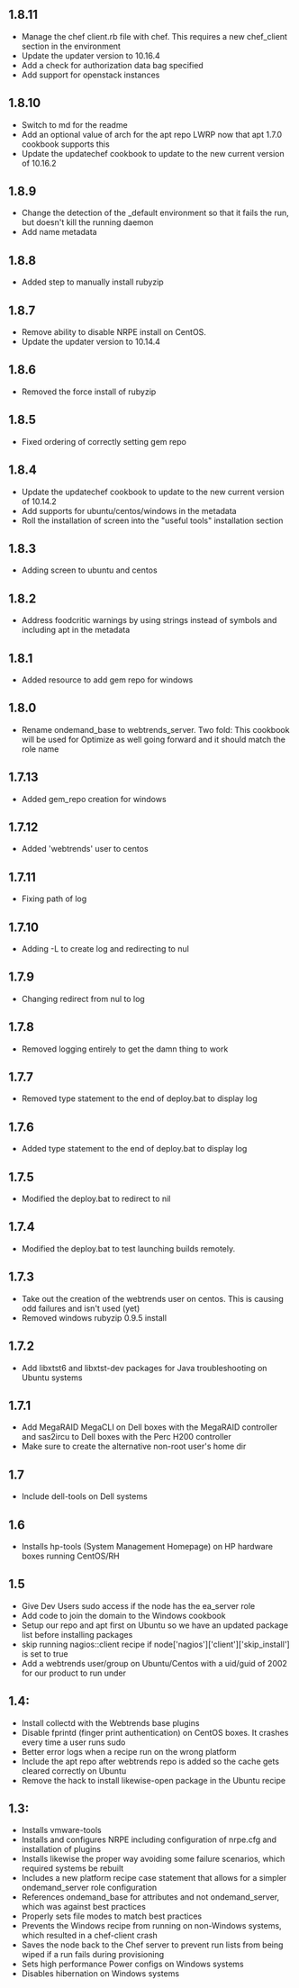 ## 1.8.11
 * Manage the chef client.rb file with chef.  This requires a new chef_client section in the environment
 * Update the updater version to 10.16.4
 * Add a check for authorization data bag specified
 * Add support for openstack instances

## 1.8.10
 * Switch to md for the readme
 * Add an optional value of arch for the apt repo LWRP now that apt 1.7.0 cookbook supports this
 * Update the updatechef cookbook to update to the new current version of 10.16.2

## 1.8.9
 * Change the detection of the _default environment so that it fails the run, but doesn't kill the running daemon
 * Add name metadata

## 1.8.8
 * Added step to manually install rubyzip

## 1.8.7
 * Remove ability to disable NRPE install on CentOS.
 * Update the updater version to 10.14.4

## 1.8.6
 * Removed the force install of rubyzip

## 1.8.5
 * Fixed ordering of correctly setting gem repo

## 1.8.4
 * Update the updatechef cookbook to update to the new current version of 10.14.2
 * Add supports for ubuntu/centos/windows in the metadata
 * Roll the installation of screen into the "useful tools" installation section

## 1.8.3
 * Adding screen to ubuntu and centos

## 1.8.2
 * Address foodcritic warnings by using strings instead of symbols and including apt in the metadata

## 1.8.1
 * Added resource to add gem repo for windows

## 1.8.0
 * Rename ondemand_base to webtrends_server.  Two fold:  This cookbook will be used for Optimize as well going forward and it should match the role name

## 1.7.13
 * Added gem_repo creation for windows

## 1.7.12
 * Added 'webtrends' user to centos

## 1.7.11
 * Fixing path of log

## 1.7.10
 * Adding -L to create log and redirecting to nul

## 1.7.9
 * Changing redirect from nul to log

## 1.7.8
 * Removed logging entirely to get the damn thing to work

## 1.7.7
 * Removed type statement to the end of deploy.bat to display log

## 1.7.6
 * Added type statement to the end of deploy.bat to display log

## 1.7.5
 * Modified the deploy.bat to redirect to nil

## 1.7.4
 * Modified the deploy.bat to test launching builds remotely.

## 1.7.3
 * Take out the creation of the webtrends user on centos.  This is causing odd failures and isn't used (yet)
 * Removed windows rubyzip 0.9.5 install

## 1.7.2
 * Add libxtst6 and libxtst-dev packages for Java troubleshooting on Ubuntu systems

## 1.7.1
 * Add MegaRAID MegaCLI on Dell boxes with the MegaRAID controller and sas2ircu to Dell boxes with the Perc H200 controller
 * Make sure to create the alternative non-root user's home dir

## 1.7
 * Include dell-tools on Dell systems

## 1.6
 * Installs hp-tools (System Management Homepage) on HP hardware boxes running CentOS/RH

## 1.5
 * Give Dev Users sudo access if the node has the ea_server role
 * Add code to join the domain to the Windows cookbook
 * Setup our repo and apt first on Ubuntu so we have an updated package list before installing packages
 * skip running nagios::client recipe if node['nagios']['client']['skip_install'] is set to true
 * Add a webtrends user/group on Ubuntu/Centos with a uid/guid of 2002 for our product to run under

## 1.4:
 * Install collectd with the Webtrends base plugins
 * Disable fprintd (finger print authentication) on CentOS boxes.  It crashes every time a user runs sudo
 * Better error logs when a recipe run on the wrong platform
 * Include the apt repo after webtrends repo is added so the cache gets cleared correctly on Ubuntu
 * Remove the hack to install likewise-open package in the Ubuntu recipe

## 1.3:
 * Installs vmware-tools
 * Installs and configures NRPE including configuration of nrpe.cfg and installation of plugins
 * Installs likewise the proper way avoiding some failure scenarios, which required systems be rebuilt
 * Includes a new platform recipe case statement that allows for a simpler ondemand_server role configuration
 * References ondemand_base for attributes and not ondemand_server, which was against best practices
 * Properly sets file modes to match best practices
 * Prevents the Windows recipe from running on non-Windows systems, which resulted in a chef-client crash
 * Saves the node back to the Chef server to prevent run lists from being wiped if a run fails during provisioning
 * Sets high performance Power configs on Windows systems
 * Disables hibernation on Windows systems
